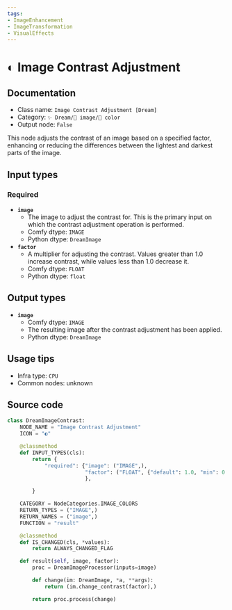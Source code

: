 ```yaml
---
tags:
- ImageEnhancement
- ImageTransformation
- VisualEffects
---
```


# ◐ Image Contrast Adjustment
## Documentation
- Class name: `Image Contrast Adjustment [Dream]`
- Category: `✨ Dream/🌄 image/🎨 color`
- Output node: `False`

This node adjusts the contrast of an image based on a specified factor, enhancing or reducing the differences between the lightest and darkest parts of the image.
## Input types
### Required
- **`image`**
    - The image to adjust the contrast for. This is the primary input on which the contrast adjustment operation is performed.
    - Comfy dtype: `IMAGE`
    - Python dtype: `DreamImage`
- **`factor`**
    - A multiplier for adjusting the contrast. Values greater than 1.0 increase contrast, while values less than 1.0 decrease it.
    - Comfy dtype: `FLOAT`
    - Python dtype: `float`
## Output types
- **`image`**
    - Comfy dtype: `IMAGE`
    - The resulting image after the contrast adjustment has been applied.
    - Python dtype: `DreamImage`
## Usage tips
- Infra type: `CPU`
- Common nodes: unknown


## Source code
```python
class DreamImageContrast:
    NODE_NAME = "Image Contrast Adjustment"
    ICON = "◐"

    @classmethod
    def INPUT_TYPES(cls):
        return {
            "required": {"image": ("IMAGE",),
                         "factor": ("FLOAT", {"default": 1.0, "min": 0.0}),
                         },

        }

    CATEGORY = NodeCategories.IMAGE_COLORS
    RETURN_TYPES = ("IMAGE",)
    RETURN_NAMES = ("image",)
    FUNCTION = "result"

    @classmethod
    def IS_CHANGED(cls, *values):
        return ALWAYS_CHANGED_FLAG

    def result(self, image, factor):
        proc = DreamImageProcessor(inputs=image)

        def change(im: DreamImage, *a, **args):
            return (im.change_contrast(factor),)

        return proc.process(change)

```
